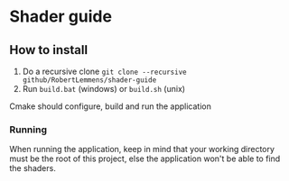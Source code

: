 # Shader guide

## How to install
1. Do a recursive clone `git clone --recursive github/RobertLemmens/shader-guide`
2. Run `build.bat` (windows) or `build.sh` (unix)

Cmake should configure, build and run the application

### Running
When running the application, keep in mind that your working directory must be the root of this project, 
else the application won't be able to find the shaders.